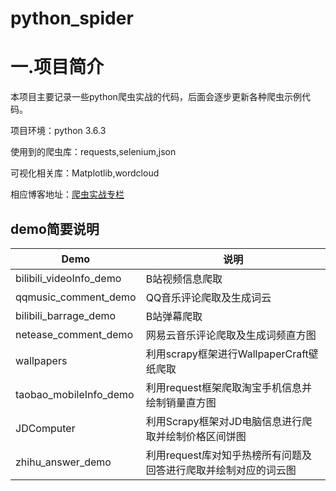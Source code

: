 # python_spider

# 一.项目简介

本项目主要记录一些python爬虫实战的代码，后面会逐步更新各种爬虫示例代码。

项目环境：python 3.6.3

使用到的爬虫库：requests,selenium,json

可视化相关库：Matplotlib,wordcloud

相应博客地址：[爬虫实战专栏](https://blog.csdn.net/qq_42103091/category_10253830.html)

## demo简要说明
Demo | 说明
---- | ---
bilibili_videoInfo_demo | B站视频信息爬取
qqmusic_comment_demo | QQ音乐评论爬取及生成词云
bilibili_barrage_demo | B站弹幕爬取
netease_comment_demo | 网易云音乐评论爬取及生成词频直方图
wallpapers | 利用scrapy框架进行WallpaperCraft壁纸爬取
taobao_mobileInfo_demo | 利用request框架爬取淘宝手机信息并绘制销量直方图
JDComputer | 利用Scrapy框架对JD电脑信息进行爬取并绘制价格区间饼图 
zhihu_answer_demo | 利用request库对知乎热榜所有问题及回答进行爬取并绘制对应的词云图
